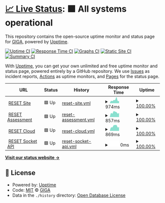 # [📈 Live Status](https://rdd-giga.github.io/reset-status-page): <!--live status--> **🟩 All systems operational**

This repository contains the open-source uptime monitor and status page for [GIGA](http://giga.build/), powered by [Upptime](https://github.com/upptime/upptime).

[![Uptime CI](https://github.com/rdd-giga/reset-status-page/workflows/Uptime%20CI/badge.svg)](https://github.com/rdd-giga/reset-status-page/actions?query=workflow%3A%22Uptime+CI%22)
[![Response Time CI](https://github.com/rdd-giga/reset-status-page/workflows/Response%20Time%20CI/badge.svg)](https://github.com/rdd-giga/reset-status-page/actions?query=workflow%3A%22Response+Time+CI%22)
[![Graphs CI](https://github.com/rdd-giga/reset-status-page/workflows/Graphs%20CI/badge.svg)](https://github.com/rdd-giga/reset-status-page/actions?query=workflow%3A%22Graphs+CI%22)
[![Static Site CI](https://github.com/rdd-giga/reset-status-page/workflows/Static%20Site%20CI/badge.svg)](https://github.com/rdd-giga/reset-status-page/actions?query=workflow%3A%22Static+Site+CI%22)
[![Summary CI](https://github.com/rdd-giga/reset-status-page/workflows/Summary%20CI/badge.svg)](https://github.com/rdd-giga/reset-status-page/actions?query=workflow%3A%22Summary+CI%22)

With [Upptime](https://upptime.js.org), you can get your own unlimited and free uptime monitor and status page, powered entirely by a GitHub repository. We use [Issues](https://github.com/rdd-giga/reset-status-page/issues) as incident reports, [Actions](https://github.com/rdd-giga/reset-status-page/actions) as uptime monitors, and [Pages](https://rdd-giga.github.io/reset-status-page) for the status page.

<!--start: status pages-->
<!-- This summary is generated by Upptime (https://github.com/upptime/upptime) -->
<!-- Do not edit this manually, your changes will be overwritten -->
<!-- prettier-ignore -->
| URL | Status | History | Response Time | Uptime |
| --- | ------ | ------- | ------------- | ------ |
| <img alt="" src="https://favicons.githubusercontent.com/reset.build" height="13"> [RESET Site](https://reset.build) | 🟩 Up | [reset-site.yml](https://github.com/rdd-giga/reset-status-page/commits/HEAD/history/reset-site.yml) | <details><summary><img alt="Response time graph" src="./graphs/reset-site/response-time-week.png" height="20"> 974ms</summary><br><a href="https://status.reset.build/history/reset-site"><img alt="Response time 925" src="https://img.shields.io/endpoint?url=https%3A%2F%2Fraw.githubusercontent.com%2Frdd-giga%2Freset-status-page%2FHEAD%2Fapi%2Freset-site%2Fresponse-time.json"></a><br><a href="https://status.reset.build/history/reset-site"><img alt="24-hour response time 708" src="https://img.shields.io/endpoint?url=https%3A%2F%2Fraw.githubusercontent.com%2Frdd-giga%2Freset-status-page%2FHEAD%2Fapi%2Freset-site%2Fresponse-time-day.json"></a><br><a href="https://status.reset.build/history/reset-site"><img alt="7-day response time 974" src="https://img.shields.io/endpoint?url=https%3A%2F%2Fraw.githubusercontent.com%2Frdd-giga%2Freset-status-page%2FHEAD%2Fapi%2Freset-site%2Fresponse-time-week.json"></a><br><a href="https://status.reset.build/history/reset-site"><img alt="30-day response time 868" src="https://img.shields.io/endpoint?url=https%3A%2F%2Fraw.githubusercontent.com%2Frdd-giga%2Freset-status-page%2FHEAD%2Fapi%2Freset-site%2Fresponse-time-month.json"></a><br><a href="https://status.reset.build/history/reset-site"><img alt="1-year response time 925" src="https://img.shields.io/endpoint?url=https%3A%2F%2Fraw.githubusercontent.com%2Frdd-giga%2Freset-status-page%2FHEAD%2Fapi%2Freset-site%2Fresponse-time-year.json"></a></details> | <details><summary><a href="https://status.reset.build/history/reset-site">100.00%</a></summary><a href="https://status.reset.build/history/reset-site"><img alt="All-time uptime 100.00%" src="https://img.shields.io/endpoint?url=https%3A%2F%2Fraw.githubusercontent.com%2Frdd-giga%2Freset-status-page%2FHEAD%2Fapi%2Freset-site%2Fuptime.json"></a><br><a href="https://status.reset.build/history/reset-site"><img alt="24-hour uptime 100.00%" src="https://img.shields.io/endpoint?url=https%3A%2F%2Fraw.githubusercontent.com%2Frdd-giga%2Freset-status-page%2FHEAD%2Fapi%2Freset-site%2Fuptime-day.json"></a><br><a href="https://status.reset.build/history/reset-site"><img alt="7-day uptime 100.00%" src="https://img.shields.io/endpoint?url=https%3A%2F%2Fraw.githubusercontent.com%2Frdd-giga%2Freset-status-page%2FHEAD%2Fapi%2Freset-site%2Fuptime-week.json"></a><br><a href="https://status.reset.build/history/reset-site"><img alt="30-day uptime 100.00%" src="https://img.shields.io/endpoint?url=https%3A%2F%2Fraw.githubusercontent.com%2Frdd-giga%2Freset-status-page%2FHEAD%2Fapi%2Freset-site%2Fuptime-month.json"></a><br><a href="https://status.reset.build/history/reset-site"><img alt="1-year uptime 100.00%" src="https://img.shields.io/endpoint?url=https%3A%2F%2Fraw.githubusercontent.com%2Frdd-giga%2Freset-status-page%2FHEAD%2Fapi%2Freset-site%2Fuptime-year.json"></a></details>
| <img alt="" src="https://favicons.githubusercontent.com/assessment.reset.build" height="13"> [RESET Assessment](https://assessment.reset.build) | 🟩 Up | [reset-assessment.yml](https://github.com/rdd-giga/reset-status-page/commits/HEAD/history/reset-assessment.yml) | <details><summary><img alt="Response time graph" src="./graphs/reset-assessment/response-time-week.png" height="20"> 857ms</summary><br><a href="https://status.reset.build/history/reset-assessment"><img alt="Response time 873" src="https://img.shields.io/endpoint?url=https%3A%2F%2Fraw.githubusercontent.com%2Frdd-giga%2Freset-status-page%2FHEAD%2Fapi%2Freset-assessment%2Fresponse-time.json"></a><br><a href="https://status.reset.build/history/reset-assessment"><img alt="24-hour response time 784" src="https://img.shields.io/endpoint?url=https%3A%2F%2Fraw.githubusercontent.com%2Frdd-giga%2Freset-status-page%2FHEAD%2Fapi%2Freset-assessment%2Fresponse-time-day.json"></a><br><a href="https://status.reset.build/history/reset-assessment"><img alt="7-day response time 857" src="https://img.shields.io/endpoint?url=https%3A%2F%2Fraw.githubusercontent.com%2Frdd-giga%2Freset-status-page%2FHEAD%2Fapi%2Freset-assessment%2Fresponse-time-week.json"></a><br><a href="https://status.reset.build/history/reset-assessment"><img alt="30-day response time 838" src="https://img.shields.io/endpoint?url=https%3A%2F%2Fraw.githubusercontent.com%2Frdd-giga%2Freset-status-page%2FHEAD%2Fapi%2Freset-assessment%2Fresponse-time-month.json"></a><br><a href="https://status.reset.build/history/reset-assessment"><img alt="1-year response time 873" src="https://img.shields.io/endpoint?url=https%3A%2F%2Fraw.githubusercontent.com%2Frdd-giga%2Freset-status-page%2FHEAD%2Fapi%2Freset-assessment%2Fresponse-time-year.json"></a></details> | <details><summary><a href="https://status.reset.build/history/reset-assessment">100.00%</a></summary><a href="https://status.reset.build/history/reset-assessment"><img alt="All-time uptime 100.00%" src="https://img.shields.io/endpoint?url=https%3A%2F%2Fraw.githubusercontent.com%2Frdd-giga%2Freset-status-page%2FHEAD%2Fapi%2Freset-assessment%2Fuptime.json"></a><br><a href="https://status.reset.build/history/reset-assessment"><img alt="24-hour uptime 100.00%" src="https://img.shields.io/endpoint?url=https%3A%2F%2Fraw.githubusercontent.com%2Frdd-giga%2Freset-status-page%2FHEAD%2Fapi%2Freset-assessment%2Fuptime-day.json"></a><br><a href="https://status.reset.build/history/reset-assessment"><img alt="7-day uptime 100.00%" src="https://img.shields.io/endpoint?url=https%3A%2F%2Fraw.githubusercontent.com%2Frdd-giga%2Freset-status-page%2FHEAD%2Fapi%2Freset-assessment%2Fuptime-week.json"></a><br><a href="https://status.reset.build/history/reset-assessment"><img alt="30-day uptime 100.00%" src="https://img.shields.io/endpoint?url=https%3A%2F%2Fraw.githubusercontent.com%2Frdd-giga%2Freset-status-page%2FHEAD%2Fapi%2Freset-assessment%2Fuptime-month.json"></a><br><a href="https://status.reset.build/history/reset-assessment"><img alt="1-year uptime 100.00%" src="https://img.shields.io/endpoint?url=https%3A%2F%2Fraw.githubusercontent.com%2Frdd-giga%2Freset-status-page%2FHEAD%2Fapi%2Freset-assessment%2Fuptime-year.json"></a></details>
| <img alt="" src="https://favicons.githubusercontent.com/cloud.reset.build" height="13"> [RESET Cloud](https://cloud.reset.build) | 🟩 Up | [reset-cloud.yml](https://github.com/rdd-giga/reset-status-page/commits/HEAD/history/reset-cloud.yml) | <details><summary><img alt="Response time graph" src="./graphs/reset-cloud/response-time-week.png" height="20"> 869ms</summary><br><a href="https://status.reset.build/history/reset-cloud"><img alt="Response time 867" src="https://img.shields.io/endpoint?url=https%3A%2F%2Fraw.githubusercontent.com%2Frdd-giga%2Freset-status-page%2FHEAD%2Fapi%2Freset-cloud%2Fresponse-time.json"></a><br><a href="https://status.reset.build/history/reset-cloud"><img alt="24-hour response time 720" src="https://img.shields.io/endpoint?url=https%3A%2F%2Fraw.githubusercontent.com%2Frdd-giga%2Freset-status-page%2FHEAD%2Fapi%2Freset-cloud%2Fresponse-time-day.json"></a><br><a href="https://status.reset.build/history/reset-cloud"><img alt="7-day response time 869" src="https://img.shields.io/endpoint?url=https%3A%2F%2Fraw.githubusercontent.com%2Frdd-giga%2Freset-status-page%2FHEAD%2Fapi%2Freset-cloud%2Fresponse-time-week.json"></a><br><a href="https://status.reset.build/history/reset-cloud"><img alt="30-day response time 831" src="https://img.shields.io/endpoint?url=https%3A%2F%2Fraw.githubusercontent.com%2Frdd-giga%2Freset-status-page%2FHEAD%2Fapi%2Freset-cloud%2Fresponse-time-month.json"></a><br><a href="https://status.reset.build/history/reset-cloud"><img alt="1-year response time 867" src="https://img.shields.io/endpoint?url=https%3A%2F%2Fraw.githubusercontent.com%2Frdd-giga%2Freset-status-page%2FHEAD%2Fapi%2Freset-cloud%2Fresponse-time-year.json"></a></details> | <details><summary><a href="https://status.reset.build/history/reset-cloud">100.00%</a></summary><a href="https://status.reset.build/history/reset-cloud"><img alt="All-time uptime 100.00%" src="https://img.shields.io/endpoint?url=https%3A%2F%2Fraw.githubusercontent.com%2Frdd-giga%2Freset-status-page%2FHEAD%2Fapi%2Freset-cloud%2Fuptime.json"></a><br><a href="https://status.reset.build/history/reset-cloud"><img alt="24-hour uptime 100.00%" src="https://img.shields.io/endpoint?url=https%3A%2F%2Fraw.githubusercontent.com%2Frdd-giga%2Freset-status-page%2FHEAD%2Fapi%2Freset-cloud%2Fuptime-day.json"></a><br><a href="https://status.reset.build/history/reset-cloud"><img alt="7-day uptime 100.00%" src="https://img.shields.io/endpoint?url=https%3A%2F%2Fraw.githubusercontent.com%2Frdd-giga%2Freset-status-page%2FHEAD%2Fapi%2Freset-cloud%2Fuptime-week.json"></a><br><a href="https://status.reset.build/history/reset-cloud"><img alt="30-day uptime 100.00%" src="https://img.shields.io/endpoint?url=https%3A%2F%2Fraw.githubusercontent.com%2Frdd-giga%2Freset-status-page%2FHEAD%2Fapi%2Freset-cloud%2Fuptime-month.json"></a><br><a href="https://status.reset.build/history/reset-cloud"><img alt="1-year uptime 100.00%" src="https://img.shields.io/endpoint?url=https%3A%2F%2Fraw.githubusercontent.com%2Frdd-giga%2Freset-status-page%2FHEAD%2Fapi%2Freset-cloud%2Fuptime-year.json"></a></details>
| <img alt="" src="https://favicons.githubusercontent.com/reset.build" height="13"> [RESET Socket API](https://reset.build) | 🟩 Up | [reset-socket-api.yml](https://github.com/rdd-giga/reset-status-page/commits/HEAD/history/reset-socket-api.yml) | <details><summary><img alt="Response time graph" src="./graphs/reset-socket-api/response-time-week.png" height="20"> 0ms</summary><br><a href="https://status.reset.build/history/reset-socket-api"><img alt="Response time 0" src="https://img.shields.io/endpoint?url=https%3A%2F%2Fraw.githubusercontent.com%2Frdd-giga%2Freset-status-page%2FHEAD%2Fapi%2Freset-socket-api%2Fresponse-time.json"></a><br><a href="https://status.reset.build/history/reset-socket-api"><img alt="24-hour response time 0" src="https://img.shields.io/endpoint?url=https%3A%2F%2Fraw.githubusercontent.com%2Frdd-giga%2Freset-status-page%2FHEAD%2Fapi%2Freset-socket-api%2Fresponse-time-day.json"></a><br><a href="https://status.reset.build/history/reset-socket-api"><img alt="7-day response time 0" src="https://img.shields.io/endpoint?url=https%3A%2F%2Fraw.githubusercontent.com%2Frdd-giga%2Freset-status-page%2FHEAD%2Fapi%2Freset-socket-api%2Fresponse-time-week.json"></a><br><a href="https://status.reset.build/history/reset-socket-api"><img alt="30-day response time 0" src="https://img.shields.io/endpoint?url=https%3A%2F%2Fraw.githubusercontent.com%2Frdd-giga%2Freset-status-page%2FHEAD%2Fapi%2Freset-socket-api%2Fresponse-time-month.json"></a><br><a href="https://status.reset.build/history/reset-socket-api"><img alt="1-year response time 0" src="https://img.shields.io/endpoint?url=https%3A%2F%2Fraw.githubusercontent.com%2Frdd-giga%2Freset-status-page%2FHEAD%2Fapi%2Freset-socket-api%2Fresponse-time-year.json"></a></details> | <details><summary><a href="https://status.reset.build/history/reset-socket-api">100.00%</a></summary><a href="https://status.reset.build/history/reset-socket-api"><img alt="All-time uptime 100.00%" src="https://img.shields.io/endpoint?url=https%3A%2F%2Fraw.githubusercontent.com%2Frdd-giga%2Freset-status-page%2FHEAD%2Fapi%2Freset-socket-api%2Fuptime.json"></a><br><a href="https://status.reset.build/history/reset-socket-api"><img alt="24-hour uptime 100.00%" src="https://img.shields.io/endpoint?url=https%3A%2F%2Fraw.githubusercontent.com%2Frdd-giga%2Freset-status-page%2FHEAD%2Fapi%2Freset-socket-api%2Fuptime-day.json"></a><br><a href="https://status.reset.build/history/reset-socket-api"><img alt="7-day uptime 100.00%" src="https://img.shields.io/endpoint?url=https%3A%2F%2Fraw.githubusercontent.com%2Frdd-giga%2Freset-status-page%2FHEAD%2Fapi%2Freset-socket-api%2Fuptime-week.json"></a><br><a href="https://status.reset.build/history/reset-socket-api"><img alt="30-day uptime 100.00%" src="https://img.shields.io/endpoint?url=https%3A%2F%2Fraw.githubusercontent.com%2Frdd-giga%2Freset-status-page%2FHEAD%2Fapi%2Freset-socket-api%2Fuptime-month.json"></a><br><a href="https://status.reset.build/history/reset-socket-api"><img alt="1-year uptime 100.00%" src="https://img.shields.io/endpoint?url=https%3A%2F%2Fraw.githubusercontent.com%2Frdd-giga%2Freset-status-page%2FHEAD%2Fapi%2Freset-socket-api%2Fuptime-year.json"></a></details>

<!--end: status pages-->

[**Visit our status website →**](https://rdd-giga.github.io/reset-status-page)

## 📄 License

- Powered by: [Upptime](https://github.com/upptime/upptime)
- Code: [MIT](./LICENSE) © [GIGA](http://giga.build/)
- Data in the `./history` directory: [Open Database License](https://opendatacommons.org/licenses/odbl/1-0/)
